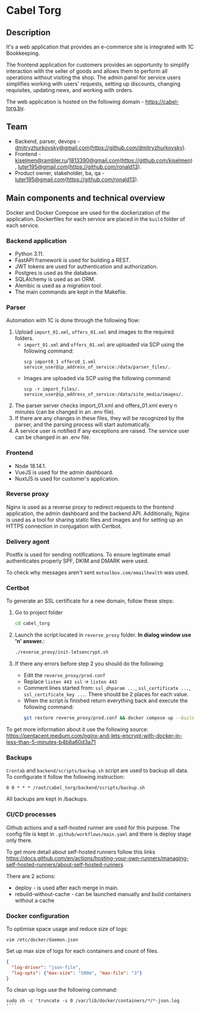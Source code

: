 # Cabel Torg 
## Description
It's a web application that provides an e-commerce site is integrated with 1C Bookkeeping.

The frontend application for customers provides an opportunity to simplify interaction with the seller of goods 
and allows them to perform all operations without visiting the shop.
The admin panel for service users simplifies working with users' requests, setting up discounts, changing requisites, 
updating news, and working with orders.

The web application is hosted on the following domain - https://cabel-torg.by.

## Team
* Backend, parser, devops - dmitryzhurkovsky@gmail.com(https://github.com/dmitryzhurkovsky).
* Frontend - kiselmen@rambler.ru/1813390@gmail.com(https://github.com/kiselmen), luter195@gmail.com(https://github.com/ronald13).
* Product owner, stakeholder, ba, qa - luter195@gmail.com(https://github.com/ronald13).

## Main components and technical overview
Docker and Docker Compose are used for the dockerization of the application. Dockerfiles for each service are placed 
in the `build` folder of each service.

### Backend application
* Python 3.11.
* FastAPI framework is used for building a REST. 
* JWT tokens are used for authentication and authorization.
* Postgres is used as the database.
* SQLAlchemy is used as an ORM.
* Alembic is used as a migration tool.
* The main commands are kept in the Makefile.

### Parser
Automation with 1C is done through the following flow:
1. Upload `import_01.xml`, `offers_01.xml` and images to the required folders.
   * `import_01.xml` and `offers_01.xml` are uploaded via SCP using the following command:
      ```shell
      scp import0_1 offers0_1.xml service_user@ip_address_of_service:/data/parser_files/.
      ```
   * Images are uploaded via SCP using the following command:
      ```shell
      scp -r import_files/. service_user@ip_address_of_service:/data/site_media/images/.
      ```
2. The parser server checks import_01.xml and offers_01.xml every n minutes (can be changed in an .env file). 
3. If there are any changes in these files, they will be recognized by the parser, and the parsing process will start 
automatically.
4. A service user is notified if any exceptions are raised. The service user can be changed in an .env file.

### Frontend
* Node 18.14.1.
* VueJS is used for the admin dashboard.
* NuxtJS is used for customer's application.

### Reverse proxy
Nginx is used as a reverse proxy to redirect requests to the frontend application, 
the admin dashboard and the backend API. Additionally, Nginx is used as a tool for sharing static files and images and 
for setting up an HTTPS connection in conjugation with Certbot.

### Delivery agent
Postfix is used for sending notifications. 
To ensure legitimate email authenticates properly SPF, DKIM and DMARK were used. 

To check why messages aren't sent `mxtoolbox.com/emailhealth` was used.


### Certbot
To generate an SSL certificate for a new domain, follow these steps:

1. Go to project folder
    ```bash
    cd cabel_torg
    ```
2. Launch the script located in `reverse_proxy` folder. **In dialog window use 'n' answer.**:
    ```bash
    ./reverse_proxy/init-letsencrypt.sh
    ```
   

3. If there any errors before step 2 you should do the following:
   * Edit the `reverse_proxy/prod.conf`
   * Replace `listen 443 ssl` -> `listen 443`
   * Comment lines started from: `ssl_dhparam ...`, `ssl_certificate ...`, `ssl_certificate_key ...`. There should be 2 places for each value.
   * When the script is finished return everything back and execute the following command:
      ```bash
      git restore reverse_proxy/prod.conf && docker compose up --build -d reverse_proxy
      ```
To get more information about it use the following source:
https://pentacent.medium.com/nginx-and-lets-encrypt-with-docker-in-less-than-5-minutes-b4b8a60d3a71

### Backups
`Crontab` and `backend/scripts/backup.sh` script are used to backup all data.
To configurate it follow the following instruction:

```text
0 0 * * * /root/cabel_torg/backend/scripts/backup.sh
```

All backups are kept in /backups.

### CI/CD processes
Github actions and a self-hosted runner are used for this purpose. 
The config file is kept in `.github/workflows/main.yaml` and there is deploy stage only there.

To get more detail about self-hosted runners follow this links 
https://docs.github.com/en/actions/hosting-your-own-runners/managing-self-hosted-runners/about-self-hosted-runners

There are 2 actions:
* deploy - is used after each merge in main.
* rebuild-without-cache - can be launched manually and build containers without a cache

### Docker configuration
To optimise space usage and reduce size of logs:
```shell
vim /etc/docker/daemon.json
```
Set up max size of logs for each containers and count of files.
```json
{
  "log-driver": "json-file",
  "log-opts": {"max-size": "500m", "max-file": "3"}
}
```

To clean up logs use the following command:
```shell
sudo sh -c 'truncate -s 0 /var/lib/docker/containers/*/*-json.log
'```
